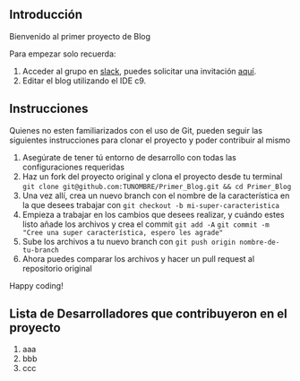 ## Introducción

Bienvenido al primer proyecto de Blog

Para empezar solo recuerda:

1. Acceder al grupo en [slack](https://rubyonrailsespanol.slack.com/messages/general/), puedes solicitar una invitación [aquí](https://ror-es-invitation.herokuapp.com/).
2. Editar el blog utilizando el IDE c9.

## Instrucciones

Quienes no esten familiarizados con el uso de Git, pueden seguir las siguientes instrucciones para clonar el proyecto y poder contribuir al mismo

1. Asegúrate de tener tú entorno de desarrollo con todas las configuraciones requeridas
2. Haz un fork del proyecto original y clona el proyecto desde tu terminal ```git clone git@github.com:TUNOMBRE/Primer_Blog.git && cd Primer_Blog```
3. Una vez allí, crea un nuevo branch con el nombre de la característica en la que desees trabajar con ```git checkout -b mi-super-caracteristica```
4. Empieza a trabajar en los cambios que desees realizar, y cuándo estes listo añade los archivos y crea el commit ```git add -A``` ```git commit -m "Cree una super característica, espero les agrade"```
5. Sube los archivos a tu nuevo branch con ```git push origin nombre-de-tu-branch```
6. Ahora puedes comparar los archivos y hacer un pull request al repositorio original

Happy coding!

## Lista de Desarrolladores que contribuyeron en el proyecto

1. aaa
2. bbb
3. ccc
